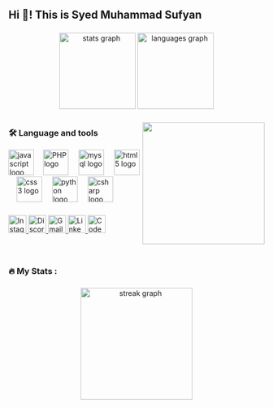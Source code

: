 <h2 align="left">Hi 👋! This is Syed Muhammad Sufyan </h2>

###

<div align="center">
  <img src="https://github-readme-stats.vercel.app/api?username=Sufyan243&hide_title=false&hide_rank=false&show_icons=true&include_all_commits=true&count_private=true&disable_animations=false&theme=dracula&locale=en&hide_border=false" height="150" alt="stats graph"  />
  <img src="https://github-readme-stats.vercel.app/api/top-langs?username=Sufyan243&locale=en&hide_title=false&layout=compact&card_width=320&langs_count=5&theme=dracula&hide_border=false" height="150" alt="languages graph"  />
</div>

###

<img align="right" height="240" src="https://img.freepik.com/premium-vector/latina-boy-his-teens-learning-code_1238364-79942.jpg"  />


###
<h3 align="left" style="padding-top:10px;">🛠 Language and tools</h3>


<div align="left">
  <img src="https://cdn.jsdelivr.net/gh/devicons/devicon/icons/javascript/javascript-original.svg" height="50" alt="javascript logo"  />
  <img width="10" />
  <img src="https://cdn.jsdelivr.net/gh/devicons/devicon/icons/php/php-original.svg" height="50" alt="PHP logo" />
  <img width="12" />
  <img src="https://cdn.jsdelivr.net/gh/devicons/devicon/icons/mysql/mysql-original.svg" height="50" alt="mysql logo"  />
  <img width="12" />
  <img src="https://cdn.jsdelivr.net/gh/devicons/devicon/icons/html5/html5-original.svg" height="50" alt="html5 logo"  />
  <img width="12" />
  <img src="https://cdn.jsdelivr.net/gh/devicons/devicon/icons/css3/css3-original.svg" height="50" alt="css3 logo"  />
  <img width="12" />
  <img src="https://cdn.jsdelivr.net/gh/devicons/devicon/icons/python/python-original.svg" height="50" alt="python logo"  />
  <img width="12" />
  <img src="https://cdn.jsdelivr.net/gh/devicons/devicon/icons/csharp/csharp-original.svg" height="50" alt="csharp logo"  />
</div>

###

<div align="left">
  <a href="https://www.instagram.com/s.u.f.i_786/" target="_blank">
    <img src="https://img.shields.io/static/v1?message=Instagram&logo=instagram&label=&color=E4405F&logoColor=white&labelColor=&style=for-the-badge" height="35" alt="Instagram logo" />
  </a>
  <a href="https://discord.com" target="_blank">
    <img src="https://img.shields.io/static/v1?message=Discord&logo=discord&label=&color=7289DA&logoColor=white&labelColor=&style=for-the-badge" height="35" alt="Discord logo" />
  </a>
  <a href="https://mail.google.com/mail/u/0/#inbox?compose=CllgCJqVNNXjmwldSdCQntHDkTQMXGRPwdvtCKlNjhkSBTzbPKsQqCTnhPMZTQbwsSVwTqMgFGq" target="_blank">
    <img src="https://img.shields.io/static/v1?message=Gmail&logo=gmail&label=&color=D14836&logoColor=white&labelColor=&style=for-the-badge" height="35" alt="Gmail logo" />
  </a>
  <a href="https://www.linkedin.com/in/syed-muhammad-sufyan786" target="_blank">
    <img src="https://img.shields.io/static/v1?message=LinkedIn&logo=linkedin&label=&color=0077B5&logoColor=white&labelColor=&style=for-the-badge" height="35" alt="LinkedIn logo" />
  </a>
  <a href="https://codepen.io/Syed-Muhammad-Sufyan" target="_blank">
    <img src="https://img.shields.io/static/v1?message=CodePen&logo=codepen&label=&color=454545&logoColor=white&labelColor=&style=for-the-badge" height="35" alt="CodePen logo" />
  </a>
</div>

###

<br clear="both">



<h3 align="left">🔥   My Stats :</h3>

###

<div align="center">
  <img src="https://streak-stats.demolab.com?user=Sufyan243&locale=en&mode=daily&theme=dark&hide_border=false&border_radius=5&order=3" height="220" alt="streak graph"  />
</div>

###
